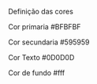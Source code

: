 Definição das cores

Cor primaria #BFBFBF

Cor secundaria #595959

Cor Texto #0D0D0D

Cor de fundo #fff
